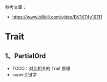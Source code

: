 
参考文章：
- https://www.bilibili.com/video/BV1KT4y167f1



# Trait

## 1、PartialOrd

- TODO：对比相关的 Trait 原理
- super关键字